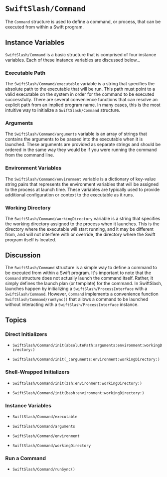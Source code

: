 # ``SwiftSlash/Command``
The `Command` structure is used to define a command, or process, that can be executed from within a Swift program.

## Instance Variables
``SwiftSlash/Command`` is a basic structure that is comprised of four instance variables. Each of these inatance variables are discussed below...

### Executable Path
The ``SwiftSlash/Command/executable`` variable is a string that specifies the absolute path to the executable that will be run. This path must point to a valid executable on the system in order for the command to be executed successfully. There are several convenience functions that can resolve an explicit path from an implied program name. In many cases, this is the most intuitive way to initialize a ``SwiftSlash/Command`` structure.

### Arguments
The ``SwiftSlash/Command/arguments`` variable is an array of strings that contains the arguments to be passed into the executable when it is launched. These arguments are provided as separate strings and should be ordered in the same way they would be if you were running the command from the command line.

### Environment Variables
The ``SwiftSlash/Command/environment`` variable is a dictionary of key-value string pairs that represents the environment variables that will be assigned to the process at launch time. These variables are typically used to provide additional configuration or context to the executable as it runs.

### Working Directory
The ``SwiftSlash/Command/workingDirectory`` variable is a string that specifies the working directory assigned to the process when it launches. This is the directory where the executable will start running, and it may be different from, and will not interfere with or override, the directory where the Swift program itself is located.

## Discussion
The ``SwiftSlash/Command`` structure is a simple way to define a command to be executed from within a Swift program. It's important to note that the `Command` structure does not actually launch the command itself. Rather, it simply defines the launch plan (or template) for the command. In SwiftSlash, launches happen by initializing a ``SwiftSlash/ProcessInterface`` with a ``SwiftSlash/Command``. However, `Command` implements a convenience function ``SwiftSlash/Command/runSync()`` that allows a command to be launched without interacting with a ``SwiftSlash/ProcessInterface`` instance.

## Topics

### Direct Initializers

- ``SwiftSlash/Command/init(absolutePath:arguments:environment:workingDirectory:)``

- ``SwiftSlash/Command/init(_:arguments:environment:workingDirectory:)``

### Shell-Wrapped Initializers

- ``SwiftSlash/Command/init(zsh:environment:workingDirectory:)``

- ``SwiftSlash/Command/init(bash:environment:workingDirectory:)``

### Instance Variables

- ``SwiftSlash/Command/executable``

- ``SwiftSlash/Command/arguments``

- ``SwiftSlash/Command/environment``

- ``SwiftSlash/Command/workingDirectory``

### Run a Command

- ``SwiftSlash/Command/runSync()``
